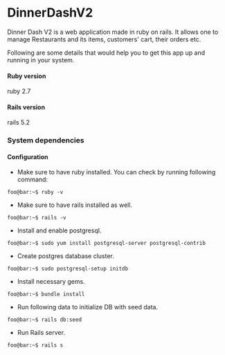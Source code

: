 # DinnerDashV2
  Dinner Dash V2 is a web application made in ruby on rails. It allows one to manage Restaurants and its items, customers' cart, their orders etc.

  Following are some details that would help you to get this app up and running in your system.


#### Ruby version
ruby 2.7

#### Rails version
rails 5.2

### System dependencies

#### Configuration
* Make sure to have ruby installed. You can check by running following command:
```console
foo@bar:~$ ruby -v
```
* Make sure to have rails installed as well.
```console
foo@bar:~$ rails -v
```
* Install and enable postgresql.
```console
foo@bar:~$ sudo yum install postgresql-server postgresql-contrib
```
* Create postgres database cluster.
```console
foo@bar:~$ sudo postgresql-setup initdb

```

* Install necessary gems.
```console
foo@bar:~$ bundle install

```
* Run following data to initialize DB with seed data.
```console
foo@bar:~$ rails db:seed

```

* Run Rails server.
```console
foo@bar:~$ rails s

```

